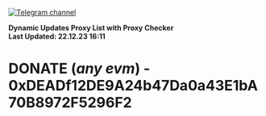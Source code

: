 [![Telegram channel](https://img.shields.io/endpoint?url=https://runkit.io/damiankrawczyk/telegram-badge/branches/master?url=https://t.me/n4z4v0d)](https://t.me/n4z4v0d) 

**Dynamic Updates Proxy List with Proxy Checker**  
**Last Updated: 22.12.23 16:11**

# DONATE (_any evm_) - 0xDEADf12DE9A24b47Da0a43E1bA70B8972F5296F2
